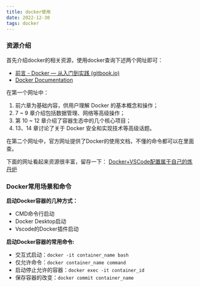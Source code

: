 ```yaml
---
title: docker使用
date: 2022-12-30
tags: docker
---
```


### 资源介绍

首先介绍docker的相关资源，使用docker查询下述两个网址即可：
- [前言 - Docker — 从入门到实践 (gitbook.io)](https://yeasy.gitbook.io/docker_practice/)
- [Docker Documentation](https://docs.docker.com/)

在第一个网址中：
1. 前六章为基础内容，供用户理解 Docker 的基本概念和操作；
2. 7 ~ 9 章介绍包括数据管理、网络等高级操作；
3. 第 10 ~ 12 章介绍了容器生态中的几个核心项目；
4. 13、14 章讨论了关于 Docker 安全和实现技术等高级话题。

在第二个网址中，官方网址提供了Docker的使用文档，不懂的命令都可以在里面查。

下面的网址看起来资源很丰富，留存一下：
[Docker+VSCode配置属于自己的炼丹炉](https://zhuanlan.zhihu.com/p/102385239)

### Docker常用场景和命令

**启动Docker容器的几种方式：**

- CMD命令行启动
- Docker Desktop启动
- Vscode的Docker插件启动

**启动Docker容器的常用命令:**

- 交互式启动：`docker -it container_name bash`
- 仅允许命令：`docker container_name command`
- 启动停止允许的容器：`docker exec -it container_id`
- 保存容器的改变：`docker commit container_name`


